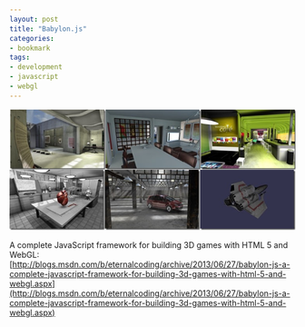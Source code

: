 ```yaml
---
layout: post
title: "Babylon.js"
categories:
- bookmark
tags:
- development
- javascript
- webgl
---
```


![babylon](/images/posts/babylon.png)

A complete JavaScript framework for building 3D games with HTML 5 and WebGL: [http://blogs.msdn.com/b/eternalcoding/archive/2013/06/27/babylon-js-a-complete-javascript-framework-for-building-3d-games-with-html-5-and-webgl.aspx](http://blogs.msdn.com/b/eternalcoding/archive/2013/06/27/babylon-js-a-complete-javascript-framework-for-building-3d-games-with-html-5-and-webgl.aspx)